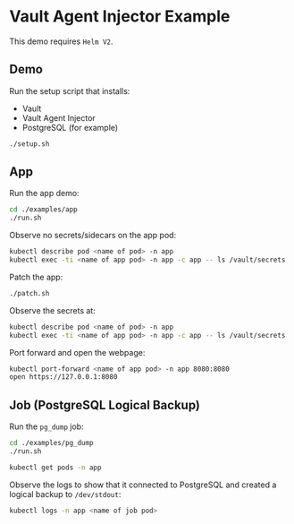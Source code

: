 # Vault Agent Injector Example

This demo requires `Helm V2`.

## Demo

Run the setup script that installs:

* Vault
* Vault Agent Injector
* PostgreSQL (for example)

```bash
./setup.sh
```

## App

Run the app demo:

```bash
cd ./examples/app
./run.sh
```

Observe no secrets/sidecars on the app pod:

```bash
kubectl describe pod <name of pod> -n app
kubectl exec -ti <name of app pod> -n app -c app -- ls /vault/secrets
```

Patch the app:

```bash
./patch.sh
```

Observe the secrets at:

```bash
kubectl describe pod <name of pod> -n app
kubectl exec -ti <name of app pod> -n app -c app -- ls /vault/secrets
```

Port forward and open the webpage:

```bash
kubectl port-forward <name of app pod> -n app 8080:8080
open https://127.0.0.1:8080
```

## Job (PostgreSQL Logical Backup)

Run the `pg_dump` job:

```bash
cd ./examples/pg_dump
./run.sh

kubectl get pods -n app
```

Observe the logs to show that it connected to PostgreSQL and created a logical 
backup to `/dev/stdout`:

```bash
kubectl logs -n app <name of job pod>
```
